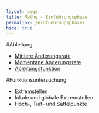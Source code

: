 ```yaml
---
layout: page
title: Mathe - Einführungsphase
permalink: /einfuehrungsphase/
hide: true
---
```

#Ableitung
* [Mittlere Änderungsrate](/einfuehrungsphase/ableitung/mittlere_aenderungsrate)
* [Momentane Änderungsrate](/einfuehrungsphase/ableitung/momentane_aenderungsrate)
* [Ableitungsfunktion](/einfuehrungsphase/ableitung/ableitungsfunktion)

#Funktionsuntersuchung
* Extremstellen
* lokale und globale Extremstellen
* Hoch-, Tief- und Sattelpunkte
